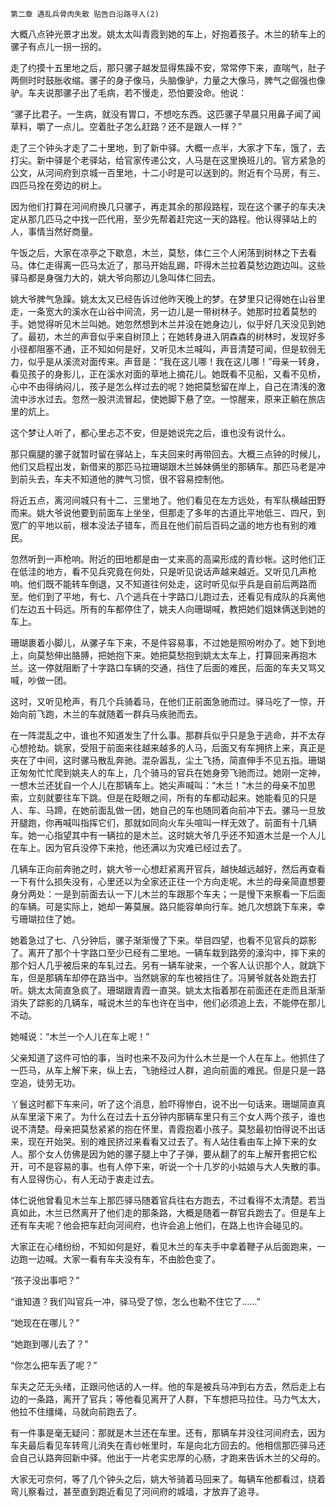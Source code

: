     第二章 遇乱兵骨肉失散 贴告白沿路寻人(2) 

   大概八点钟光景才出发。姚太太叫青霞到她的车上，好抱着孩子。木兰的轿车上的骡子有点儿一拐一拐的。

   走了约摸十五里地之后，那只骡子越发显得焦躁不安，常常停下来，直喘气，肚子两侧时时鼓胀收缩。骡子的身子像马，头脑像驴，力量之大像马，脾气之倔强也像驴。车夫说那骡子出了毛病，若不慢走，恐怕要没命。他说：

   “骡子比君子。一生病，就没有胃口，不想吃东西。这匹骡子早晨只用鼻子闻了闻草料，嚼了一点儿。空着肚子怎么赶路？还不是跟人一样？”

   走了三个钟头才走了二十里地，到了新中驿。大概一点半，大家才下车，饿了，去打尖。新中驿是个老驿站，给官家传递公文，人马是在这里换班儿的。官方紧急的公文，从河间府到京城一百里地，十二小时是可以送到的。附近有个马房，有三、四匹马拴在旁边的树上。

   因为他们打算在河间府换几只骡子，再走其余的那段路程，现在这个骡子的车夫决定从那几匹马之中找一匹代用，至少先帮着赶完这一天的路程。他认得驿站上的人，事情当然好商量。

   午饭之后，大家在凉亭之下歇息，木兰，莫愁，体仁三个人闲荡到树林之下去看马。体仁走得离一匹马太近了，那马开始乱踢，吓得木兰拉着莫愁边跑边叫。这些驿马都是身强力大的，姚大爷向那边儿急叫体仁回去。

   姚大爷脾气急躁。姚太太又已经告诉过他昨天晚上的梦。在梦里只记得她在山谷里走，一条宽大的溪水在山谷中间流，另一边儿是一带树林子。她那时拉着莫愁的手。她觉得听见木兰叫她。她忽然想到木兰并没在她身边儿，似乎好几天没见到她了。最初，木兰的声音似乎来自树顶上；在她转身进入阴森森的树林时，发现好多小径都阻塞不通，正不知如何是好，又听见木兰喊叫，声音清楚可闻，但是软弱无力，似乎是从溪流对面传来。声音是：“我在这儿哪！我在这儿哪！”母亲一转身，看见孩子的身影儿，正在溪水对面的草地上摘花儿。她既看不见船，又看不见桥，心中不由得纳闷儿，孩子是怎么样过去的呢？她把莫愁留在岸上，自己在清浅的激流中涉水过去。忽然一股洪流冒起，使她脚下悬了空。一惊醒来，原来正躺在旅店里的炕上。

   这个梦让人听了，都心里忐忑不安，但是她说完之后，谁也没有说什么。

   那只瘸腿的骡子就暂时留在驿站上，车夫回来时再带回去。大概三点钟的时候儿，他们又启程出发，新借来的那匹马拉珊瑚跟木兰姊妹俩坐的那辆车。那匹马老是冲到前头去，车夫不知道他的脾气习惯，很不容易控制他。

   将近五点，离河间城只有十二、三里地了。他们看见在左方远处，有军队横越田野而来。姚大爷说他要到前面车上坐坐，但那走了多年的古道比平地低三、四尺，到宽广的平地以前，根本没法子错车，而且在他们前后百码之遥的地方也有别的难民。

   忽然听到一声枪响。附近的田地都是由一丈来高的高粱形成的青纱帐。这时他们正在低洼的地方，看不见兵究竟在何处，只是听见说话声越来越近。又听见几声枪响。他们既不能转车倒退，又不知道往何处走，这时听见似乎兵是自前后两路而至。他们到了平地，有七、八个逃兵在十字路口儿跑过去，还看见有成队的兵离他们左边五十码远。所有的车都停住了，姚夫人向珊瑚喊，教把她们姐妹俩送到她的车上。

   珊瑚裹着小脚儿，从骡子车下来，不是件容易事，不过她是照吩咐办了。她下到地上，向莫愁伸出胳膊，把她抱下来。她把莫愁抱到姚太太车上，打算回来再抱木兰。这一停就阻断了十字路口车辆的交通，挡住了后面的难民，后面的车夫又骂又喊，吵做一团。

   这时，又听见枪声，有几个兵骑着马，在他们正前面急驰而过。驿马吃了一惊，开始向前飞跑，木兰的车就随着一群兵马疾驰而去。

   在一阵混乱之中，谁也不知道发生了什么事。那群兵似乎只是急于逃命，并不太存心想抢劫。姚家，受阻于前面来往越来越多的人马，后面又有车拥挤上来，真正是夹在了中间，这时骡马散乱奔驰。混杂嚣乱，尘土飞扬，简直伸手不见五指。珊瑚正匆匆忙忙爬到姚夫人的车上，几个骑马的官兵在她身旁飞驰而过。她刚一定神，一想木兰还犹自一个人儿在那辆车上。她尖声喊叫：“木兰！”木兰的母亲不加思索，立刻就要往车下跳。但是在眨眼之间，所有的车都动起来。她能看见的只是人、车、马蹄，在她前面乱做一团，她自己的车也随同着向前冲下去。骡马一旦放开腿跑，你再喊叫指挥它们，那就如同向火车头喧叫一样无效了。前面有十几辆车。她一心指望其中有一辆拉的是木兰。这时姚大爷几乎还不知道木兰是一个人儿在车上。因为官兵没停下来抢，他还满以为灾难已经过去了。

   几辆车正向前奔驰之时，姚大爷一心想赶紧离开官兵，越快越远越好，然后再查看一下有什么损失没有，心里还以为全家还正往一个方向走呢。木兰的母亲简直想要身分两处：一是到前面去认一下儿木兰的车跟那个车夫；一是慢下来察看一下后面的车辆。可是实际上，她却一筹莫展。路只能容单向行车。她几次想跳下车来，幸亏珊瑚拉住了她。

   她着急过了七、八分钟后，骡子渐渐慢了下来。举目四望，也看不见官兵的踪影了。离开了那个十字路口至少已经有二里地。一辆车栽到路旁的濠沟中，摔下来的那个妇人几乎被后来的车轧过去。另有一辆车驶来，一个客人认识那个人，就跳下车，但是那辆车却停在路当中。当然姚家的车也被挡住了。冯舅爷就各处跑去打听。姚太太简直急疯了。珊瑚跟青霞一直哭。姚太太指着那在前面还在走而且渐渐消失了踪影的几辆车，喊说木兰的车也许在当中，他们必须追上去，不能停在那儿不动。

   她喊说：“木兰一个人儿在车上呢！”

   父亲知道了这件可怕的事，当时也来不及问为什么木兰是一个人在车上。他抓住了一匹马，从车上解下来，纵上去，飞驰经过人群，追向前面的难民。但是只是一路空追，徒劳无功。

   丫鬟这时都下车来问，听了这个消息，脸吓得惨白，说不出一句话来。珊瑚简直真从车里滚下来了。为什么在过去十五分钟内那辆车里只有三个女人两个孩子，谁也说不清楚。母亲把莫愁紧紧的抱在怀里，青霞抱着小孩子。莫愁最初怕得说不出话来，现在开始哭。别的难民挤过来看看又过去了。有人站住看由车上掉下来的女人。那个女人仿佛是因为她的骡子腿上中了子弹，要从翻了的车上解开套把它松开，可不是容易的事。也有人停下来，听说一个十几岁的小姑娘与大人失散的事。有人显得伤心，有人无动于衷走过去。

   体仁说他曾看见木兰车上那匹驿马随着官兵往右方跑去，不过看得不太清楚。若当真如此，木兰已然离开了他们走的那条路，大概是随着一群官兵跑去了。但是车上还有车夫呢？他会把车赶向河间府，也许会追上他们，在路上也许会碰见的。

   大家正在心绪纷纷，不知如何是好，看见木兰的车夫手中拿着鞭子从后面跑来，一边跑一边喊。大家一看有车夫没有车，不由脸色变了。

   “孩子没出事吧？”

   “谁知道？我们叫官兵一冲，驿马受了惊，怎么也勒不住它了……”

   “她现在在哪儿？”

   “她跑到哪儿去了？”

   “你怎么把车丢了呢？”

   车夫之茫无头绪，正跟问他话的人一样。他的车是被兵马冲到右方去，然后走上右边的一条路，离开了官兵；等他看见离开了人群，下车想把马拉住。马力气太大，他拉不住缰绳，马就向前跑去了。

   有一件事是毫无疑问：那就是木兰还在车里。还有，那辆车并没往河间府去，因为车夫最后看见车转弯儿消失在青纱帐里时，车是向北方回去的。他相信那匹驿马还会自己认路奔回新中驿。他出于一片老实忠厚的心肠，才跑来告诉木兰的父母的。

   大家无可奈何，等了几个钟头之后，姚大爷骑着马回来了。每辆车他都看过，绕着弯儿察看过，甚至直到跑近看见了河间府的城墙，才放弃了追寻。

